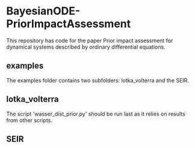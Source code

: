# BayesianODE-PriorImpactAssessment
This repository has code for the paper Prior impact assessment for dynamical systems described by ordinary differential equations.
## examples
The examples folder contains two subfolders: lotka_volterra and the SEIR.
## lotka_volterra
The script 'wasser_dist_prior.py' should be run last as it relies on results from other scripts.
## SEIR

